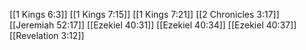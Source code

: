 [[1 Kings 6:3]]
[[1 Kings 7:15]]
[[1 Kings 7:21]]
[[2 Chronicles 3:17]]
[[Jeremiah 52:17]]
[[Ezekiel 40:31]]
[[Ezekiel 40:34]]
[[Ezekiel 40:37]]
[[Revelation 3:12]]
